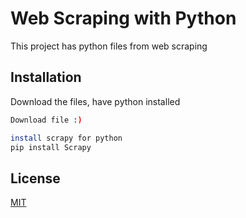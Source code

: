 # Web Scraping with Python


This project has python files from web scraping

## Installation

Download the files, have python installed


```bash
Download file :)

install scrapy for python
pip install Scrapy
```


## License
[MIT](https://choosealicense.com/licenses/mit/)